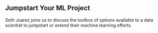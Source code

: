 ## Jumpstart Your ML Project

Seth Juarez joins us to discuss the toolbox of options available to a data scientist to jumpstart or extend their machine learning efforts.
